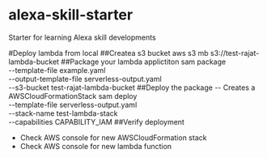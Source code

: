 # alexa-skill-starter
Starter for learning Alexa skill developments

#Deploy lambda from local
##Createa  s3 bucket
aws s3 mb s3://test-rajat-lambda-bucket
##Package your lambda applictiton
sam package \
   --template-file example.yaml \
   --output-template-file serverless-output.yaml \
   --s3-bucket test-rajat-lambda-bucket
##Deploy the package -- Creates a AWSCloudFormationStack
sam deploy \
   --template-file serverless-output.yaml \
   --stack-name test-lambda-stack \
   --capabilities CAPABILITY_IAM
##Verify deployment
- Check AWS console for new AWSCloudFormation stack
- Check AWS console for new lambda function

